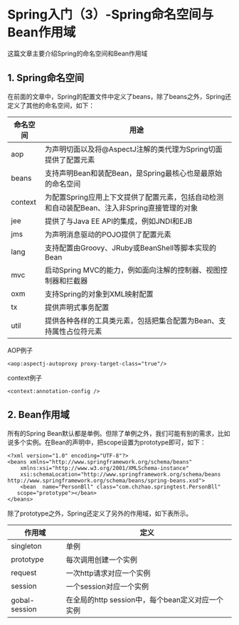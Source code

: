 # Spring入门（3）-Spring命名空间与Bean作用域

这篇文章主要介绍Spring的命名空间和Bean作用域


## 1. Spring命名空间

在前面的文章中，Spring的配置文件中定义了beans，除了beans之外，Spring还定义了其他的命名空间，如下：


|命名空间|用途|
|-|-|
|aop|为声明切面以及将@AspectJ注解的类代理为Spring切面提供了配置元素|
|beans|支持声明Bean和装配Bean，是Spring最核心也是最原始的命名空间|
|context|为配置Spring应用上下文提供了配置元素，包括自动检测和自动装配Bean、注入非Spring直接管理的对象|
|jee|提供了与Java EE API的集成，例如JNDI和EJB|
|jms|为声明消息驱动的POJO提供了配置元素|
|lang|支持配置由Groovy、JRuby或BeanShell等脚本实现的Bean|
|mvc|启动Spring MVC的能力，例如面向注解的控制器、视图控制器和拦截器|
|oxm|支持Spring的对象到XML映射配置|
|tx|提供声明式事务配置|
|util|提供各种各样的工具类元素，包括把集合配置为Bean、支持属性占位符元素|


AOP例子

```
<aop:aspectj-autoproxy proxy-target-class="true"/>
```

context例子
```
<context:annotation-config />
```

## 2. Bean作用域

所有的Spring Bean默认都是单例。但除了单例之外，我们可能有别的需求，比如说多个实例。在Bean的声明中，把scope设置为prototype即可，如下：

```
<?xml version="1.0" encoding="UTF-8"?>
<beans xmlns="http://www.springframework.org/schema/beans"
	xmlns:xsi="http://www.w3.org/2001/XMLSchema-instance"
	xsi:schemaLocation="http://www.springframework.org/schema/beans
http://www.springframework.org/schema/beans/spring-beans.xsd">
	<bean  name="PersonBll" class="com.chzhao.springtest.PersonBll"
   scope="prototype"></bean>
</beans>
```

除了prototype之外，Spring还定义了另外的作用域，如下表所示。

|作用域|定义|
|---|---|
|singleton|单例|
|prototype|每次调用创建一个实例|
|request|一次http请求对应一个实例|
|session|一个session对应一个实例|
|gobal-session|在全局的http session中，每个bean定义对应一个实例|
